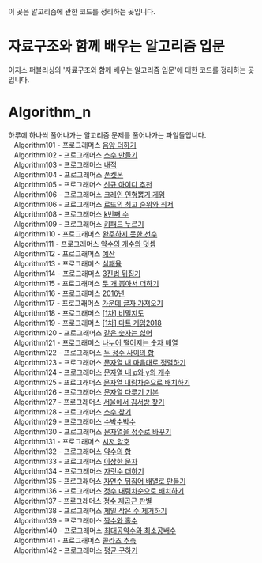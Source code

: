 
이 곳은 알고리즘에 관한 코드를 정리하는 곳입니다.

# 자료구조와 함께 배우는 알고리즘 입문
이지스 퍼블리싱의 '자료구조와 함께 배우는 알고리즘 입문'에 대한 코드를 정리하는 곳입니다.

# Algorithm_n
하루에 하나씩 풀어나가는 알고리즘 문제를 풀어나가는 파일들입니다.<br>
&nbsp;&nbsp;&nbsp;Algorithm101 - 프로그래머스 [음양 더하기](https://programmers.co.kr/learn/courses/30/lessons/76501)<br>
&nbsp;&nbsp;&nbsp;Algorithm102 - 프로그래머스 [소수 만들기](https://programmers.co.kr/learn/courses/30/lessons/12977)<br>
&nbsp;&nbsp;&nbsp;Algorithm103 - 프로그래머스 [내적](https://programmers.co.kr/learn/courses/30/lessons/70128)<br>
&nbsp;&nbsp;&nbsp;Algorithm104 - 프로그래머스 [폰켓몬](https://programmers.co.kr/learn/courses/30/lessons/1845)<br>
&nbsp;&nbsp;&nbsp;Algorithm105 - 프로그래머스 [신규 아이디 추천](https://programmers.co.kr/learn/courses/30/lessons/72410)<br>
&nbsp;&nbsp;&nbsp;Algorithm106 - 프로그래머스 [크레인 인형뽑기 게임](https://programmers.co.kr/learn/courses/30/lessons/64061)<br>
&nbsp;&nbsp;&nbsp;Algorithm106 - 프로그래머스 [로또의 최고 순위와 최저 ](https://programmers.co.kr/learn/courses/30/lessons/77484)<br>
&nbsp;&nbsp;&nbsp;Algorithm108 - 프로그래머스 [k번째 수](https://programmers.co.kr/learn/courses/30/lessons/42748)<br>
&nbsp;&nbsp;&nbsp;Algorithm109 - 프로그래머스 [키패드 누르기](https://programmers.co.kr/learn/courses/30/lessons/67256)<br>
&nbsp;&nbsp;&nbsp;Algorithm110 - 프로그래머스 [완주하지 못한 선수](https://programmers.co.kr/learn/courses/30/lessons/42576)<br>
&nbsp;&nbsp;&nbsp;Algorithm111 - 프로그래머스 [약수의 개수와 덧셈](https://programmers.co.kr/learn/courses/30/lessons/77884)<br>
&nbsp;&nbsp;&nbsp;Algorithm112 - 프로그래머스 [예산](https://programmers.co.kr/learn/courses/30/lessons/12982)<br>
&nbsp;&nbsp;&nbsp;Algorithm113 - 프로그래머스 [실패율](https://programmers.co.kr/learn/courses/30/lessons/12982)<br>
&nbsp;&nbsp;&nbsp;Algorithm114 - 프로그래머스 [3진법 뒤집기](https://programmers.co.kr/learn/courses/30/lessons/68935)<br>
&nbsp;&nbsp;&nbsp;Algorithm115 - 프로그래머스 [두 개 뽑아서 더하기](https://programmers.co.kr/learn/courses/30/lessons/68644)<br>
&nbsp;&nbsp;&nbsp;Algorithm116 - 프로그래머스 [2016년](https://programmers.co.kr/learn/courses/30/lessons/12901)<br>
&nbsp;&nbsp;&nbsp;Algorithm117 - 프로그래머스 [가운데 글자 가져오기](https://programmers.co.kr/learn/courses/30/lessons/12903)<br>
&nbsp;&nbsp;&nbsp;Algorithm118 - 프로그래머스 [[1차] 비밀지도](https://programmers.co.kr/learn/courses/30/lessons/17681)<br>
&nbsp;&nbsp;&nbsp;Algorithm119 - 프로그래머스 [[1차] 다트 게임2018](https://programmers.co.kr/learn/courses/30/lessons/17682)<br>
&nbsp;&nbsp;&nbsp;Algorithm120 - 프로그래머스 [같은 숫자는 싫어](https://programmers.co.kr/learn/courses/30/lessons/12906)<br>
&nbsp;&nbsp;&nbsp;Algorithm121 - 프로그래머스 [나누어 떨어지는 숫자 배열](https://programmers.co.kr/learn/courses/30/lessons/12910)<br>
&nbsp;&nbsp;&nbsp;Algorithm122 - 프로그래머스 [두 정수 사이의 합](https://programmers.co.kr/learn/courses/30/lessons/12912)<br>
&nbsp;&nbsp;&nbsp;Algorithm123 - 프로그래머스 [문자열 내 마음대로 정렬하기](https://programmers.co.kr/learn/courses/30/lessons/12915)<br>
&nbsp;&nbsp;&nbsp;Algorithm124 - 프로그래머스 [문자열 내 p와 y의 개수](https://programmers.co.kr/learn/courses/30/lessons/12916)<br>
&nbsp;&nbsp;&nbsp;Algorithm125 - 프로그래머스 [문자열 내림차순으로 배치하기](https://programmers.co.kr/learn/courses/30/lessons/12917)<br>
&nbsp;&nbsp;&nbsp;Algorithm126 - 프로그래머스 [문자열 다루기 기본](https://programmers.co.kr/learn/courses/30/lessons/12918)<br>
&nbsp;&nbsp;&nbsp;Algorithm127 - 프로그래머스 [서울에서 김서방 찾기](https://programmers.co.kr/learn/courses/30/lessons/12919)<br>
&nbsp;&nbsp;&nbsp;Algorithm128 - 프로그래머스 [소수 찾기](https://programmers.co.kr/learn/courses/30/lessons/12921)<br>
&nbsp;&nbsp;&nbsp;Algorithm129 - 프로그래머스 [수박수박수](https://programmers.co.kr/learn/courses/30/lessons/12922)<br>
&nbsp;&nbsp;&nbsp;Algorithm130 - 프로그래머스 [문자열을 정수로 바꾸기](https://programmers.co.kr/learn/courses/30/lessons/12925)<br>
&nbsp;&nbsp;&nbsp;Algorithm131 - 프로그래머스 [시저 암호](https://programmers.co.kr/learn/courses/30/lessons/12926)<br>
&nbsp;&nbsp;&nbsp;Algorithm132 - 프로그래머스 [약수의 합](https://programmers.co.kr/learn/courses/30/lessons/12928)<br>
&nbsp;&nbsp;&nbsp;Algorithm133 - 프로그래머스 [이상한 문자](https://programmers.co.kr/learn/courses/30/lessons/12930)<br>
&nbsp;&nbsp;&nbsp;Algorithm134 - 프로그래머스 [자릿수 더하기](https://programmers.co.kr/learn/courses/30/lessons/12931)<br>
&nbsp;&nbsp;&nbsp;Algorithm135 - 프로그래머스 [자연수 뒤집어 배열로 만들기](https://programmers.co.kr/learn/courses/30/lessons/12932)<br>
&nbsp;&nbsp;&nbsp;Algorithm136 - 프로그래머스 [정수 내림차순으로 배치하기](https://programmers.co.kr/learn/courses/30/lessons/12933)<br>
&nbsp;&nbsp;&nbsp;Algorithm137 - 프로그래머스 [정수 제곱근 판별](https://programmers.co.kr/learn/courses/30/lessons/12934)<br>
&nbsp;&nbsp;&nbsp;Algorithm138 - 프로그래머스 [제일 작은 수 제거하기](https://programmers.co.kr/learn/courses/30/lessons/12935)<br>
&nbsp;&nbsp;&nbsp;Algorithm139 - 프로그래머스 [짝수와 홀수](https://programmers.co.kr/learn/courses/30/lessons/12937)<br>
&nbsp;&nbsp;&nbsp;Algorithm140 - 프로그래머스 [최대공약수와 최소공배수](https://programmers.co.kr/learn/courses/30/lessons/12940)<br>
&nbsp;&nbsp;&nbsp;Algorithm141 - 프로그래머스 [콜라츠 추측](https://programmers.co.kr/learn/courses/30/lessons/12943)<br>
&nbsp;&nbsp;&nbsp;Algorithm142 - 프로그래머스 [평균 구하기](https://programmers.co.kr/learn/courses/30/lessons/12944)<br>
